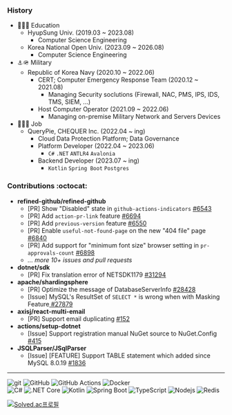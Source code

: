 
### History
- 🏫🧑‍🎓 Education
  - HyupSung Univ. (2019.03 ~ 2023.08)
    -  Computer Science Engineering
  - Korea National Open Univ. (2023.09 ~ 2026.08)
    -  Computer Science Engineering
- ⚓️🪖 Military
  - Republic of Korea Navy (2020.10 ~ 2022.06)
    - CERT; Computer Emergency Response Team (2020.12 ~ 2021.08)
      - Managing Security soclutions (Firewall, NAC, PMS, IPS, IDS, TMS, SIEM, ...)
    - Host Computer Operator (2021.09 ~ 2022.06)
      - Managing on-premise Military Network and Servers Devices
- 🏢🧑‍💻 Job
  - QueryPie, CHEQUER Inc. (2022.04 ~ ing)
    - Cloud Data Protection Platform; Data Governance
    - Platform Developer (2022.04 ~ 2023.06)
      - `C#` `.NET` `ANTLR4` `Avalonia`
    - Backend Developer (2023.07 ~ ing)
      - `Kotlin` `Spring Boot` `Postgres`

### Contributions :octocat:
- **refined-github/refined-github**
  - [PR] Show "Disabled" state in `github-actions-indicators` [#6543](https://github.com/refined-github/refined-github/pull/6543)
  - [PR] Add `action-pr-link` feature [#6694](https://github.com/refined-github/refined-github/pull/6694)
  - [PR] Add `previous-version` feature [#6550](https://github.com/refined-github/refined-github/pull/6550)
  - [PR] Enable `useful-not-found-page` on the new "404 file" page [#6840](https://github.com/refined-github/refined-github/pull/6840)
  - [PR] Add support for "minimum font size" browser setting in `pr-approvals-count` [#6898](https://github.com/refined-github/refined-github/pull/6898)
  - _... more 10+ issues and pull requests_
- **dotnet/sdk**
  - [PR] Fix translation error of NETSDK1179 [#31294](https://github.com/dotnet/sdk/pull/31294)
- **apache/shardingsphere**
  - [PR] Optimize the message of DatabaseServerInfo [#28428](https://github.com/apache/shardingsphere/pull/28428)
  - [Issue] MySQL's ResultSet of `SELECT *` is wrong when with Masking Feature[ #27879](https://github.com/apache/shardingsphere/issues/27879)
- **axisj/react-multi-email**
  - [PR] Support email duplicating [#152](https://github.com/axisj/react-multi-email/pull/152)
- **actions/setup-dotnet**
  - [Issue] Support registration manual NuGet source to NuGet.Config [#415](https://github.com/actions/setup-dotnet/issues/415)
- **JSQLParser/JSqlParser**
  - [Issue] [FEATURE] Support TABLE statement which added since MySQL 8.0.19 [#1836](https://github.com/JSQLParser/JSqlParser/issues/1836)
---
![git](https://img.shields.io/badge/git-f03c2d?logo=git&logoColor=white&style=flat)
![GitHub](https://img.shields.io/badge/GitHub-242938?logo=github&logoColor=white&style=flat)
![GitHub Actions](https://img.shields.io/badge/GitHub%20Actions-242938?logo=github-actions&logoColor=2188ff&style=flat)
![Docker](https://img.shields.io/badge/Docker-2496ed?logo=docker&logoColor=white&style=flat)
<br>
![C#](https://img.shields.io/badge/C%23-239120?&logo=c-sharp&logoColor=white)
![.NET Core](https://img.shields.io/badge/-.NET%20Core-512BD4?logo=dotnet&logoColor=white&style=flat)
![Kotlin](https://img.shields.io/badge/Kotlin-7F52FF?logo=kotlin&logoColor=white&style=flat)
![Spring Boot](https://img.shields.io/badge/SpringBoot-6DB33F?logo=spring-boot&logoColor=white&style=flat)
![TypeScript](https://img.shields.io/badge/TypeScript-0054FF?logo=typescript&logoColor=white&style=flat)
![Nodejs](https://img.shields.io/badge/Node.js-43853d?logo=node.js&logoColor=white&style=flat)
![Redis](https://img.shields.io/badge/Redis-d82b1f?logo=redis&logoColor=white&style=flat)

[![Solved.ac프로필](http://mazassumnida.wtf/api/mini/generate_badge?boj=a1eng0)](https://solved.ac/a1eng0)


